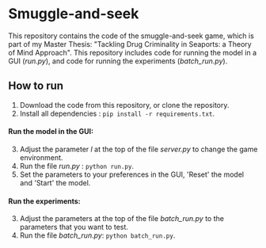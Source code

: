 # Smuggle-and-seek

This repository contains the code of the smuggle-and-seek game, which is part of my Master Thesis: "Tackling Drug Criminality in Seaports: a Theory of Mind Approach". This repository includes code for running the model in a GUI (_run.py_), and code for running the experiments (_batch_run.py_). 

## How to run

1. Download the code from this repository, or clone the repository.
2. Install all dependencies : `pip install -r requirements.txt`.

#### Run the model in the GUI:
3. Adjust the parameter _l_ at the top of the file _server.py_ to change the game environment.
4. Run the file _run.py_ : `python run.py`.
5. Set the parameters to your preferences in the GUI, 'Reset' the model and 'Start' the model.

#### Run the experiments:
3. Adjust the parameters at the top of the file _batch_run.py_ to the parameters that you want to test.
4. Run the file _batch_run.py_: `python batch_run.py`.
